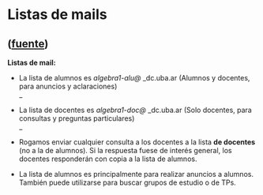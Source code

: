 # Listas de mails
([fuente](https://campus.exactas.uba.ar/course/view.php?id=1095&section=7))
---
**Listas de mail:**

  - La lista de alumnos es _algebra1-alu@_ _dc.uba.ar (Alumnos y docentes, para anuncios y aclaraciones)  
_

  - La lista de docentes es _algebra1-doc@_ _dc.uba.ar (Solo docentes, para consultas y preguntas particulares)  
_

  - Rogamos enviar cualquier consulta a los docentes a la lista **de docentes** (no a la de alumnos). Si la respuesta fuese de interés general, los docentes responderán con copia a la lista de alumnos. 
  - La lista de alumnos es principalmente para realizar anuncios a alumnos. También puede utilizarse para buscar grupos de estudio o de TPs. 

